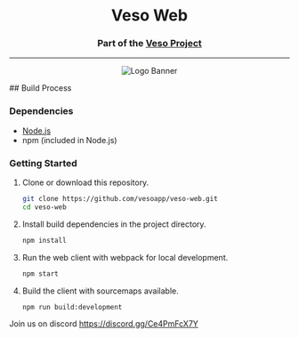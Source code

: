 <h1 align="center">Veso Web</h1>
<h3 align="center">Part of the <a href="https://veso.app">Veso Project</a></h3>

---

<p align="center">
<img alt="Logo Banner" src="https://user-images.githubusercontent.com/1161544/173489550-b48543f5-9aa4-43b8-a604-c1ec4ef248ff.svg?sanitize=true"/>
</p>
## Build Process

### Dependencies

- [Node.js](https://nodejs.org/en/download)
- npm (included in Node.js)

### Getting Started

1. Clone or download this repository.

   ```sh
   git clone https://github.com/vesoapp/veso-web.git
   cd veso-web
   ```

2. Install build dependencies in the project directory.

   ```sh
   npm install
   ```

3. Run the web client with webpack for local development.

   ```sh
   npm start
   ```

4. Build the client with sourcemaps available.

   ```sh
   npm run build:development
   ```
Join us on discord https://discord.gg/Ce4PmFcX7Y
